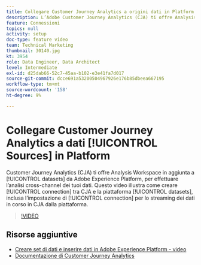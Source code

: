 ```yaml
---
title: Collegare Customer Journey Analytics a origini dati in Platform
description: L’Adobe Customer Journey Analytics (CJA) ti offre Analysis Workspace sopra i set di dati di Adobe Experience Platform, al fine di eseguire l’analisi cross-channel dei tuoi dati. Questo video illustra come creare la connessione tra CJA e i set di dati di Platform, inclusa l’impostazione della connessione per lo streaming di dati in corso in CJA dalla piattaforma.
feature: Connessioni
topics: null
activity: setup
doc-type: feature video
team: Technical Marketing
thumbnail: 30140.jpg
kt: 3954
role: Data Engineer, Data Architect
level: Intermediate
exl-id: d25dab66-52c7-45aa-b102-e3e41fa7d017
source-git-commit: dcce691a53200504967926e176b85dbeea667195
workflow-type: tm+mt
source-wordcount: '158'
ht-degree: 9%

---
```


# Collegare Customer Journey Analytics a dati [!UICONTROL Sources] in Platform

Customer Journey Analytics (CJA) ti offre Analysis Workspace in aggiunta a [!UICONTROL datasets] da Adobe Experience Platform, per effettuare l’analisi cross-channel dei tuoi dati. Questo video illustra come creare [!UICONTROL connection] tra CJA e la piattaforma [!UICONTROL datasets], inclusa l’impostazione di [!UICONTROL connection] per lo streaming dei dati in corso in CJA dalla piattaforma.

>[!VIDEO](https://video.tv.adobe.com/v/30140/?quality=12&enable10seconds=on&speedcontrol=on)

## Risorse aggiuntive

* [Creare set di dati e inserire dati in Adobe Experience Platform - video](https://docs.adobe.com/content/help/en/platform-learn/tutorials/data-ingestion/create-datasets-and-ingest-data.html)
* [Documentazione di Customer Journey Analytics](https://docs.adobe.com/content/help/it-IT/analytics-platform/using/cja-landing.html)
